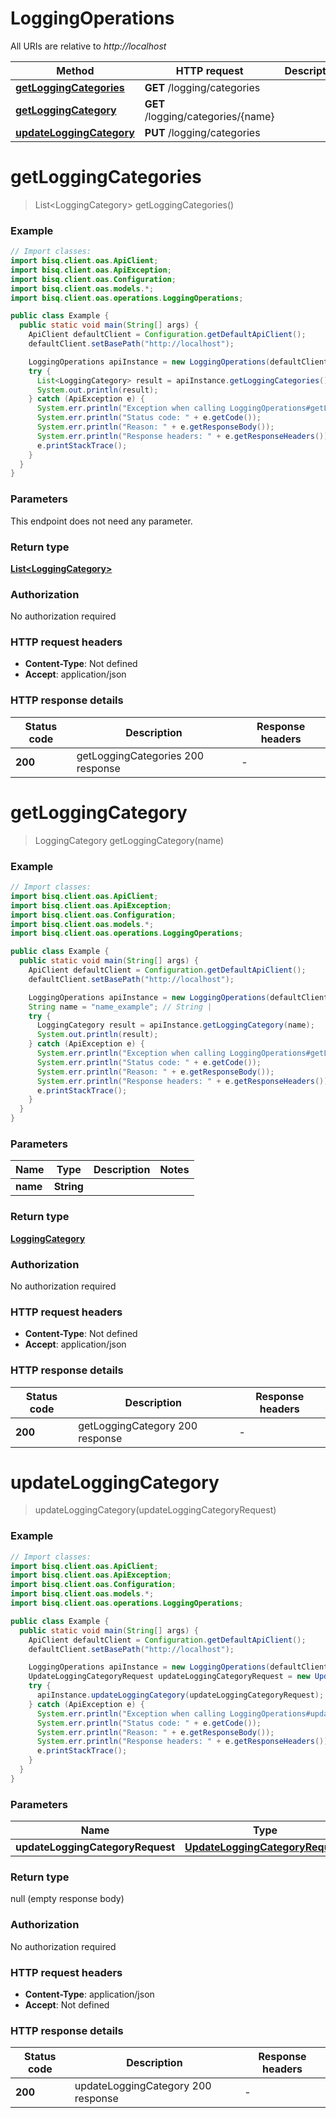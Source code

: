 # LoggingOperations

All URIs are relative to *http://localhost*

| Method | HTTP request | Description |
|------------- | ------------- | -------------|
| [**getLoggingCategories**](LoggingOperations.md#getLoggingCategories) | **GET** /logging/categories |  |
| [**getLoggingCategory**](LoggingOperations.md#getLoggingCategory) | **GET** /logging/categories/{name} |  |
| [**updateLoggingCategory**](LoggingOperations.md#updateLoggingCategory) | **PUT** /logging/categories |  |


<a id="getLoggingCategories"></a>
# **getLoggingCategories**
> List&lt;LoggingCategory&gt; getLoggingCategories()



### Example
```java
// Import classes:
import bisq.client.oas.ApiClient;
import bisq.client.oas.ApiException;
import bisq.client.oas.Configuration;
import bisq.client.oas.models.*;
import bisq.client.oas.operations.LoggingOperations;

public class Example {
  public static void main(String[] args) {
    ApiClient defaultClient = Configuration.getDefaultApiClient();
    defaultClient.setBasePath("http://localhost");

    LoggingOperations apiInstance = new LoggingOperations(defaultClient);
    try {
      List<LoggingCategory> result = apiInstance.getLoggingCategories();
      System.out.println(result);
    } catch (ApiException e) {
      System.err.println("Exception when calling LoggingOperations#getLoggingCategories");
      System.err.println("Status code: " + e.getCode());
      System.err.println("Reason: " + e.getResponseBody());
      System.err.println("Response headers: " + e.getResponseHeaders());
      e.printStackTrace();
    }
  }
}
```

### Parameters
This endpoint does not need any parameter.

### Return type

[**List&lt;LoggingCategory&gt;**](LoggingCategory.md)

### Authorization

No authorization required

### HTTP request headers

 - **Content-Type**: Not defined
 - **Accept**: application/json

### HTTP response details
| Status code | Description | Response headers |
|-------------|-------------|------------------|
| **200** | getLoggingCategories 200 response |  -  |

<a id="getLoggingCategory"></a>
# **getLoggingCategory**
> LoggingCategory getLoggingCategory(name)



### Example
```java
// Import classes:
import bisq.client.oas.ApiClient;
import bisq.client.oas.ApiException;
import bisq.client.oas.Configuration;
import bisq.client.oas.models.*;
import bisq.client.oas.operations.LoggingOperations;

public class Example {
  public static void main(String[] args) {
    ApiClient defaultClient = Configuration.getDefaultApiClient();
    defaultClient.setBasePath("http://localhost");

    LoggingOperations apiInstance = new LoggingOperations(defaultClient);
    String name = "name_example"; // String | 
    try {
      LoggingCategory result = apiInstance.getLoggingCategory(name);
      System.out.println(result);
    } catch (ApiException e) {
      System.err.println("Exception when calling LoggingOperations#getLoggingCategory");
      System.err.println("Status code: " + e.getCode());
      System.err.println("Reason: " + e.getResponseBody());
      System.err.println("Response headers: " + e.getResponseHeaders());
      e.printStackTrace();
    }
  }
}
```

### Parameters

| Name | Type | Description  | Notes |
|------------- | ------------- | ------------- | -------------|
| **name** | **String**|  | |

### Return type

[**LoggingCategory**](LoggingCategory.md)

### Authorization

No authorization required

### HTTP request headers

 - **Content-Type**: Not defined
 - **Accept**: application/json

### HTTP response details
| Status code | Description | Response headers |
|-------------|-------------|------------------|
| **200** | getLoggingCategory 200 response |  -  |

<a id="updateLoggingCategory"></a>
# **updateLoggingCategory**
> updateLoggingCategory(updateLoggingCategoryRequest)



### Example
```java
// Import classes:
import bisq.client.oas.ApiClient;
import bisq.client.oas.ApiException;
import bisq.client.oas.Configuration;
import bisq.client.oas.models.*;
import bisq.client.oas.operations.LoggingOperations;

public class Example {
  public static void main(String[] args) {
    ApiClient defaultClient = Configuration.getDefaultApiClient();
    defaultClient.setBasePath("http://localhost");

    LoggingOperations apiInstance = new LoggingOperations(defaultClient);
    UpdateLoggingCategoryRequest updateLoggingCategoryRequest = new UpdateLoggingCategoryRequest(); // UpdateLoggingCategoryRequest | 
    try {
      apiInstance.updateLoggingCategory(updateLoggingCategoryRequest);
    } catch (ApiException e) {
      System.err.println("Exception when calling LoggingOperations#updateLoggingCategory");
      System.err.println("Status code: " + e.getCode());
      System.err.println("Reason: " + e.getResponseBody());
      System.err.println("Response headers: " + e.getResponseHeaders());
      e.printStackTrace();
    }
  }
}
```

### Parameters

| Name | Type | Description  | Notes |
|------------- | ------------- | ------------- | -------------|
| **updateLoggingCategoryRequest** | [**UpdateLoggingCategoryRequest**](UpdateLoggingCategoryRequest.md)|  | |

### Return type

null (empty response body)

### Authorization

No authorization required

### HTTP request headers

 - **Content-Type**: application/json
 - **Accept**: Not defined

### HTTP response details
| Status code | Description | Response headers |
|-------------|-------------|------------------|
| **200** | updateLoggingCategory 200 response |  -  |

